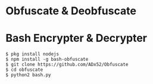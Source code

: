 # Obfuscate & Deobfuscate
# Bash Encrypter & Decrypter
```
$ pkg install nodejs
$ npm install -g bash-obfuscate
$ git clone https://github.com/ADx52/Obfuscate
$ cd obfuscate
$ python2 bash.py
```

